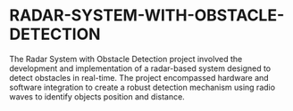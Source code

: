 # RADAR-SYSTEM-WITH-OBSTACLE-DETECTION
The Radar System with Obstacle Detection project involved the development and implementation of a radar-based system designed to detect obstacles in real-time. The project encompassed hardware and software integration to create a robust detection mechanism using radio waves to identify objects position and distance. 
